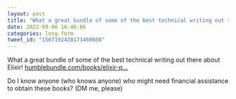```yaml
---
layout: post
title: "What a great bundle of some of the best technical writing out there about Elixir! Do I know anyone (who knows anyone) who might need financial assistance to obtain these books? (DM me, please)"
date: 2022-09-06 16:46:06
categories: long-form
tweet_id: "1567192428171460608"
---
```


What a great bundle of some of the best technical writing out there about Elixir! [humblebundle.com/books/elixir-p…](https://www.humblebundle.com/books/elixir-programming-pragmatic-programmers-books)

Do I know anyone (who knows anyone) who might need financial assistance to obtain these books? (DM me, please)


<!-- Original tweet: https://twitter.com/i/status/1567192428171460608 -->
